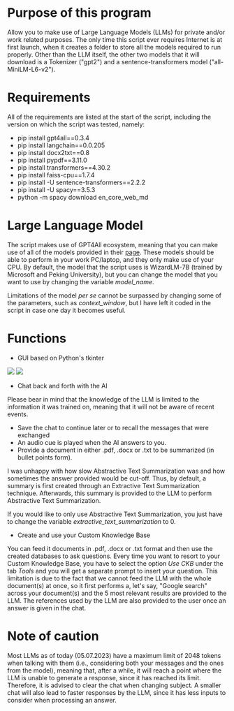 # Purpose of this program
Allow you to make use of Large Language Models (LLMs) for private and/or work related purposes. The only time this script ever requires Internet is at first launch, when it creates a folder to store all the models required to run properly. Other than the LLM itself, the other two models that it will download is a Tokenizer ("gpt2") and a sentence-transformers model ("all-MiniLM-L6-v2").

# Requirements
All of the requirements are listed at the start of the script, including the version on which the script was tested, namely:
* pip install gpt4all==0.3.4
* pip install langchain==0.0.205
* pip install docx2txt==0.8
* pip install pypdf==3.11.0
* pip install transformers==4.30.2
* pip install faiss-cpu==1.7.4
* pip install -U sentence-transformers==2.2.2
* pip install -U spacy==3.5.3
* python -m spacy download en_core_web_md

# Large Language Model
The script makes use of GPT4All ecosystem, meaning that you can make use of all of the models provided in their <a href = "https://gpt4all.io/index.html">page</a>. These models should be able to perform in your work PC/laptop, and they only make use of your CPU. By default, the model that the script uses is WizardLM-7B (trained by Microsoft and Peking University), but you can change the model that you want to use by changing the variable _model_name_.

Limitations of the model _per se_ cannot be surpassed by changing some of the parameters, such as _context_window_, but I have left it coded in the script in case one day it becomes useful.

# Functions
* GUI based on Python's tkinter

<img src = "https://github.com/esuriddick/Programming/blob/main/Python/Local_LLM/Preview_01.jpg"></img>
<img src = "https://github.com/esuriddick/Programming/blob/main/Python/Local_LLM/Preview_02.jpg"></img>
* Chat back and forth with the AI

Please bear in mind that the knowledge of the LLM is limited to the information it was trained on, meaning that it will not be aware of recent events.
* Save the chat to continue later or to recall the messages that were exchanged
* An audio cue is played when the AI answers to you.
* Provide a document in either .pdf, .docx or .txt to be summarized (in bullet points form).

I was unhappy with how slow Abstractive Text Summarization was and how sometimes the answer provided would be cut-off. Thus, by default, a summary is first created through an Extractive Text Summarization technique. Afterwards, this summary is provided to the LLM to perform Abstractive Text Summarization.

If you would like to only use Abstractive Text Summarization, you just have to change the variable _extractive_text_summarization_ to 0.
* Create and use your Custom Knowledge Base

You can feed it documents in .pdf, .docx or .txt format and then use the created databases to ask questions. Every time you want to resort to your Custom Knowledge Base, you have to select the option _Use CKB_ under the tab _Tools_ and you will get a separate prompt to insert your question. This limitation is due to the fact that we cannot feed the LLM with the whole document(s) at once, so it first performs a, let's say, "Google search" across your document(s) and the 5 most relevant results are provided to the LLM. The references used by the LLM are also provided to the user once an answer is given in the chat.

# Note of caution
Most LLMs as of today (05.07.2023) have a maximum limit of 2048 tokens when talking with them (i.e., considering both your messages and the ones from the model), meaning that, after a while, it will reach a point where the LLM is unable to generate a response, since it has reached its limit. Therefore, it is advised to clear the chat when changing subject. A smaller chat will also lead to faster responses by the LLM, since it has less inputs to consider when processing an answer.
